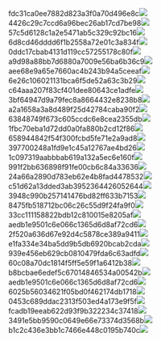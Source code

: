 fdc31ca0ee7882d823a3f0a70d496e8c<img  src="https://img.alicdn.com/bao/uploaded/i3/2639837995/TB2me9npIj_B1NjSZFHXXaDWpXa_!!2639837995.jpg_160x160.jpg">
4426c29c7ccd6a96bec26ab17cd7be98<img  src="https://img.alicdn.com/bao/uploaded/i4/2639837995/O1CN0128vl03pVszyGMqJ_!!2639837995.jpg_160x160.jpg">
57c5d6128c1a2e5471ab5c329c92bc16<img  src="https://img.alicdn.com/bao/uploaded/i3/2639837995/O1CN0128vl0EHQKbxN3lK_!!2639837995.jpg_160x160.jpg">
6d8cd46dddd6f1b2558a72e01c3a834f<img  src="https://img.alicdn.com/bao/uploaded/i2/2639837995/O1CN0128vl0Ih2dy6u3Fm_!!2639837995.jpg_160x160.jpg">
0ddc17cbab4131d119cc57255178c80f<img  src="https://img.alicdn.com/bao/uploaded/i1/2639837995/O1CN0128vl0KHRyAexEmp_!!2639837995.jpg_160x160.jpg">
a9d98a88bb7d6880a7009e56ba6b36c9<img  src="https://img.alicdn.com/bao/uploaded/i2/2639837995/TB2mEA3prZnBKNjSZFGXXbt3FXa_!!2639837995.jpg_160x160.jpg">
aee68e9a65e7660ac4b243b94a5ceeaf<img  src="https://img.alicdn.com/bao/uploaded/i3/2639837995/TB2Z4ECncj_B1NjSZFHXXaDWpXa_!!2639837995.jpg_160x160.jpg">
6e26c106021131bca6f5de52a63c3b29<img  src="https://img.alicdn.com/bao/uploaded/i3/2639837995/O1CN0128vl01xAQZlViQ5_!!2639837995.jpg_160x160.jpg">
c64aaa207f83cf401dee80643ce1adfe<img  src="https://img.alicdn.com/bao/uploaded/i4/2639837995/TB2HepBJh1YBuNjy1zcXXbNcXXa_!!2639837995.jpg_160x160.jpg">
3bf64947d9a79fec8a8664432e8238b8<img  src="https://img.alicdn.com/bao/uploaded/i4/2639837995/O1CN0128vl0crlIuBjuDl_!!2639837995.jpg_160x160.jpg">
a2a1658a3a8d489f25d42784caba90f2<img  src="https://img.alicdn.com/bao/uploaded/i4/2639837995/O1CN0128vl0FocLMl3t6j_!!2639837995.jpg_160x160.jpg">
63848749f673c605ccdc6e8cea2355db<img  src="https://img.alicdn.com/bao/uploaded/i1/2639837995/O1CN0128vl0Y8l0ANbkeI_!!2639837995.jpg_160x160.jpg">
1fbc70eba1d72dd0a0fa880b2cd12f86<img  src="https://img.alicdn.com/imgextra/i2/2639837995/O1CN0128vl0hDdFz7JRTc_!!2639837995.jpg">
658944842f54f300fcbd5fe71e2a9ad8<img  src="https://img.alicdn.com/imgextra/i4/2639837995/O1CN0128vl0gzEtWNgIeT_!!2639837995.jpg">
397700248a1fd9e1c45a12767ae4bd26<img  src="https://img.alicdn.com/imgextra/i1/2639837995/O1CN0128vl0g8uLbEj2mx_!!2639837995.jpg">
1c097319aabbbab619a132a5ec6e160f<img  src="https://img.alicdn.com/imgextra/i3/2639837995/O1CN0128vl0gdi4PmS5OR_!!2639837995.jpg">
991f2bb636898f91fe00cb6c84a33636<img  src="https://img.alicdn.com/imgextra/i4/2639837995/O1CN0128vl0fMLUQK7IQi_!!2639837995.jpg">
24a66a2890d783eb62e4b8fad4478532<img  src="https://img.alicdn.com/imgextra/i4/2639837995/O1CN0128vl0ghTOpd4gKd_!!2639837995.jpg">
c51d62a13dded3ab3952364426052644<img  src="https://img.alicdn.com/imgextra/i3/2639837995/O1CN0128vl0gdh8EAeoWA_!!2639837995.jpg">
3948c990b257141476bd82ff633b7153<img  src="https://img.alicdn.com/imgextra/i1/2639837995/O1CN0128vl0gLxO9Q5RhS_!!2639837995.jpg">
8475fb518712bc06c26c55d9f24fa9f0<img  src="https://img.alicdn.com/imgextra/i3/2639837995/O1CN0128vl0hDcFhqLse1_!!2639837995.jpg">
33cc111158822bdb12c810015e8205af<img  src="https://img.alicdn.com/imgextra/i4/2639837995/O1CN0128vl0eY5VXOxJmu_!!2639837995.jpg">
aedb1e9501c6e066c1365d6d8af72cd6<img  src="https://img.alicdn.com/imgextra/i3/2639837995/O1CN0128vl0eus9b0a4JD_!!2639837995.jpg">
2f520a636d67e92d4c5878ce389a9411<img  src="https://img.alicdn.com/imgextra/i1/2639837995/O1CN0128vl0fMKLnuchaC_!!2639837995.jpg">
e1fa334e34ba5dd9b5db6920bcab2cda<img  src="https://img.alicdn.com/imgextra/i1/2639837995/O1CN0128vl0hcoCfwxmhi_!!2639837995.jpg">
939e456eb629cb0810479fda6c63adfd<img  src="https://img.alicdn.com/imgextra/i1/2639837995/O1CN0128vl0honBUJRuqn_!!2639837995.jpg">
60c08a70dc1814f5ff5e59f1a6412b38<img  src="https://img.alicdn.com/imgextra/i4/2639837995/O1CN0128vl0eusUKu7hlI_!!2639837995.jpg">
b8bcbae6edef5c67014846534a00542b<img  src="https://img.alicdn.com/imgextra/i1/2639837995/O1CN0128vl0hon7LxjIWc_!!2639837995.jpg">
aedb1e9501c6e066c1365d6d8af72cd6<img  src="https://img.alicdn.com/imgextra/i2/2639837995/O1CN0128vl0gyNKM28RUJ_!!2639837995.jpg">
6025b56034621f05bd0f462174db1718<img  src="https://img.alicdn.com/imgextra/i2/2639837995/O1CN0128vl0i0YjfzySsu_!!2639837995.jpg">
0453c689ddac2313f503ed4a173e9f5f<img  src="https://img.alicdn.com/imgextra/i2/2639837995/O1CN0128vl0gzEtWQuiYS_!!2639837995.jpg">
fcadb19eeab622d93f9b322234c37418<img  src="https://img.alicdn.com/imgextra/i4/2639837995/O1CN0128vl0gdgnPlPC72_!!2639837995.jpg">
3491e5bb9590c0649e66e73374d3568b<img  src="https://img.alicdn.com/imgextra/i2/2639837995/O1CN0128vl0gzEDwnMiPL_!!2639837995.jpg">
b1c2c436e3bb1c7466e448c0195b740c<img  src="https://img.alicdn.com/imgextra/i3/2639837995/O1CN0128vl0gyNnR5Twk8_!!2639837995.jpg">
